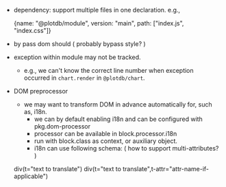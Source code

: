  - dependency: support multiple files in one declaration. e.g., 

    {name: "@plotdb/module", version: "main", path: ["index.js", "index.css"]}

 - by pass dom should ( probably bypass style? )
 - exception within module may not be tracked.
   - e.g., we can't know the correct line number when exception occurred in `chart.render` in `@plotdb/chart`.
 - DOM preprocessor
   - we may want to transform DOM in advance automatically for, such as, i18n.
     - we can by default enabling i18n and can be configured with pkg.dom-processor
     - processor can be available in block.processor.i18n 
     - run with block.class as context, or auxiliary object.
     - i18n can use following schema: ( how to support multi-attributes? )

    div(t="text to translate")
    div(t="text to translate",t-attr="attr-name-if-applicable")
     
